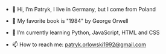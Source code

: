 - 👋 Hi, I’m Patryk, I live in Germany, but I come from Poland
- 👀 My favorite book is "1984" by George Orwell
- 🌱 I’m currently learning Python, JavaScript, HTML and CSS

- 📫 How to reach me:
          patryk.orlowski1992@gmail.com
          
<!---
PatrykO92/PatrykO92 is a ✨ special ✨ repository because its `README.md` (this file) appears on your GitHub profile.
You can click the Preview link to take a look at your changes.
--->
